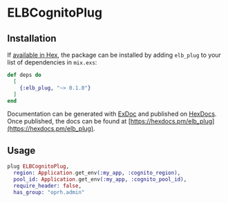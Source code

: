 # ELBCognitoPlug

## Installation

If [available in Hex](https://hex.pm/docs/publish), the package can be installed
by adding `elb_plug` to your list of dependencies in `mix.exs`:

```elixir
def deps do
  [
    {:elb_plug, "~> 0.1.0"}
  ]
end
```

Documentation can be generated with [ExDoc](https://github.com/elixir-lang/ex_doc)
and published on [HexDocs](https://hexdocs.pm). Once published, the docs can
be found at [https://hexdocs.pm/elb_plug](https://hexdocs.pm/elb_plug).

## Usage
```elixir
plug ELBCognitoPlug,
  region: Application.get_env(:my_app, :cognito_region),
  pool_id: Application.get_env(:my_app, :cognito_pool_id),
  require_header: false,
  has_group: "oprh.admin"
```
